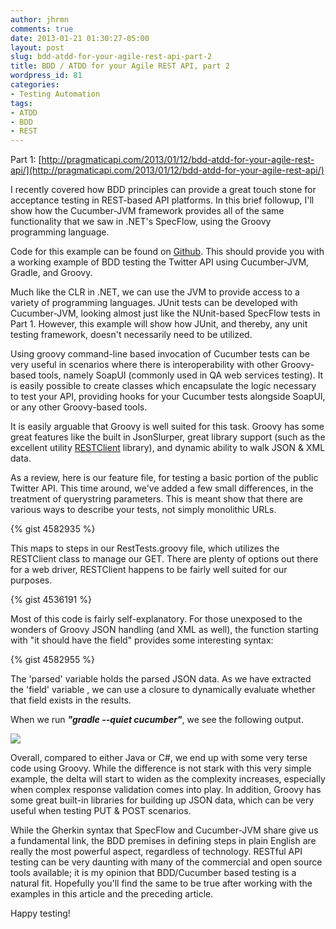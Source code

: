 ```yaml
---
author: jhrmn
comments: true
date: 2013-01-21 01:30:27-05:00
layout: post
slug: bdd-atdd-for-your-agile-rest-api-part-2
title: BDD / ATDD for your Agile REST API, part 2
wordpress_id: 81
categories:
- Testing Automation
tags:
- ATDD
- BDD
- REST
---
```


Part 1: [http://pragmaticapi.com/2013/01/12/bdd-atdd-for-your-agile-rest-api/](http://pragmaticapi.com/2013/01/12/bdd-atdd-for-your-agile-rest-api/)

I recently covered how BDD principles can provide a great touch stone for acceptance testing in REST-based API platforms. In this brief followup, I'll show how the Cucumber-JVM framework provides all of the same functionality that we saw in .NET's SpecFlow, using the Groovy programming language.

<!-- more -->

Code for this example can be found on [Github](https://github.com/jasonh-n-austin/TwitterRestTestsGroovy). This should provide you with a working example of BDD testing the Twitter API using Cucumber-JVM, Gradle, and Groovy.

Much like the CLR in .NET, we can use the JVM to provide access to a variety of programming languages. JUnit tests can be developed with Cucumber-JVM, looking almost just like the NUnit-based SpecFlow tests in Part 1. However, this example will show how JUnit, and thereby, any unit testing framework, doesn't necessarily need to be utilized.

Using groovy command-line based invocation of Cucumber tests can be very useful in scenarios where there is interoperability with other Groovy-based tools, namely SoapUI (commonly used in QA web services testing). It is easily possible to create classes which encapsulate the logic necessary to test your API, providing hooks for your Cucumber tests alongside SoapUI, or any other Groovy-based tools.

It is easily arguable that Groovy is well suited for this task. Groovy has some great features like the built in JsonSlurper, great library support (such as the excellent utility [RESTClient](http://groovy.codehaus.org/modules/http-builder/doc/rest.html) library), and dynamic ability to walk JSON & XML data.

As a review, here is our feature file, for testing a basic portion of the public Twitter API. This time around, we've added a few small differences, in the treatment of querystring parameters. This is meant show that there are various ways to describe your tests, not simply monolithic URLs.

{% gist 4582935 %}

This maps to steps in our RestTests.groovy file, which utilizes the RESTClient class to manage our GET. There are plenty of options out there for a web driver, RESTClient happens to be fairly well suited for our purposes.

{% gist 4536191 %}

Most of this code is fairly self-explanatory. For those unexposed to the wonders of Groovy JSON handling (and XML as well), the function starting with "it should have the field" provides some interesting syntax:

{% gist 4582955 %}

The 'parsed' variable holds the parsed JSON data. As we have extracted the 'field' variable , we can use a closure to dynamically evaluate whether that field exists in the results.

When we run **_"gradle --quiet cucumber"_**, we see the following output.

![](http://res.cloudinary.com/jhrmn/image/upload/v1362658828/groovy_cucumber_twitter_lpg6yj.png)





Overall, compared to either Java or C#, we end up with some very terse code using Groovy. While the difference is not stark with this very simple example, the delta will start to widen as the complexity increases, especially when complex response validation comes into play. In addition, Groovy has some great built-in libraries for building up JSON data, which can be very useful when testing PUT & POST scenarios.

While the Gherkin syntax that SpecFlow and Cucumber-JVM share give us a fundamental link, the BDD premises in defining steps in plain English are really the most powerful aspect, regardless of technology. RESTful API testing can be very daunting with many of the commercial and open source tools available; it is my opinion that BDD/Cucumber based testing is a natural fit. Hopefully you'll find the same to be true after working with the examples in this article and the preceding article.

Happy testing!
